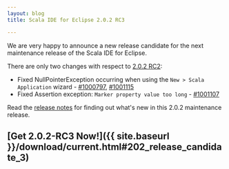 ```yaml
---
layout: blog
title: Scala IDE for Eclipse 2.0.2 RC3

---
```


We are very happy to announce a new release candidate for the next maintenance release of the Scala 
IDE for Eclipse. 

There are only two changes with respect to [2.0.2 RC2][notes-rc2]: 

* Fixed NullPointerException occurring when using the ``New > Scala Application`` wizard - [#1000797][#1000797], [#1001115][#1001115]
* Fixed Assertion exception: ``Marker property value too long`` - [#1001107][#1001107]

Read the [release notes][notes-rc1] for finding out what's new in this 2.0.2 maintenance release.

[#1000797]: http://scala-ide-portfolio.assembla.com/spaces/scala-ide/tickets/1000797
[#1001115]: http://scala-ide-portfolio.assembla.com/spaces/scala-ide/tickets/1001115
[#1001107]: http://scala-ide-portfolio.assembla.com/spaces/scala-ide/tickets/1001107
[notes-rc1]: http://scala-ide.org/blog/release-notes-2.0.2-rc1.html
[notes-rc2]: http://scala-ide.org/blog/release-notes-2.0.2-rc2.html

## [Get 2.0.2-RC3 Now!]({{ site.baseurl }}/download/current.html#202_release_candidate_3)
